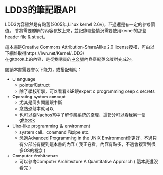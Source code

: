# LDD3的筆記跟API

LDD3內容雖然是有點舊(2005年,Linux kernel 2.6v)，不過還是有一定的參考價值。
會將需要瞭解的內容都放上來，並記錄哪些情況需要使用kernel的那些header file & struct。

這本書是Creative Commons Attribution-ShareAlike 2.0 license授權，可由以下網址取得https://lwn.net/Kernel/LDD3/  
在gitbook上的內容，是從我購買的<a href="http://www.oreilly.com.tw/product_linux.php?id=a184_errata">中文版</a>內容搭配英文版所完成的。

閱讀本書需要會以下能力，或搭配輔助：
* C language
  * pointer和struct
  * 除了學校所學，可以看看K&R跟expert c programming deep c secrets
* Operating system concept
  * 尤其是同步問題跟中斷
  * 念熟恐龍本就可以
  * 也可以從Nachos當中了解作業系統的原理，這部分可以看我另一個<a href="https://www.gitbook.com/book/sunnyanthony/operating-system-concept/details">gitbook</a>
* Uinx-like programming ＆ environment
  * system call、command 和pipe etc.
  * 念過Advanced Programming in the UNIX Environment會更好，不過只有少部分有提到這本書的內容 ( 我正在看，內容有點多，不過會複習到很多OS的概念 )
* Computer Architecture
  * 可以參考Computer Architecture A Quantitative Approach ( 這本我還沒看完 )
